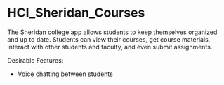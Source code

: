 # HCI_Sheridan_Courses
The Sheridan college app allows students to keep themselves organized and up to date. Students can view their courses, get course materials, interact with other students and faculty, and even submit assignments.

Desirable Features:
* Voice chatting between students
